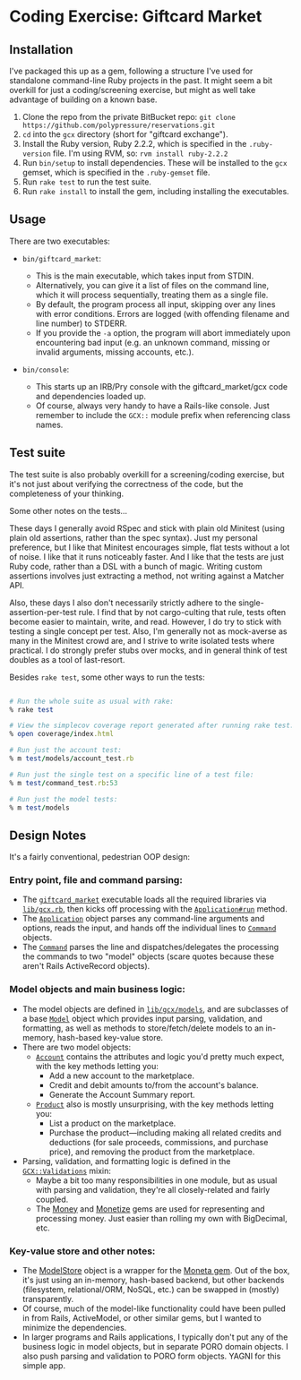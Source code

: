 # Coding Exercise: Giftcard Market

## Installation

I've packaged this up as a gem, following a structure I've used for standalone command-line Ruby projects in the past. It might seem a bit overkill for just a coding/screening exercise, but might as well take advantage of building on a known base.

1. Clone the repo from the private BitBucket repo: `git clone https://github.com/polypressure/reservations.git`
1. `cd` into the `gcx` directory (short for "giftcard exchange").
1. Install the Ruby version, Ruby 2.2.2, which is specified in the `.ruby-version` file. I'm using RVM, so:
   `rvm install ruby-2.2.2`
1. Run `bin/setup` to install dependencies. These will be installed to the `gcx` gemset, which is specified in the `.ruby-gemset` file.
1. Run `rake test` to run the test suite.
1. Run `rake install` to install the gem, including installing the executables.

## Usage

There are two executables:

* `bin/giftcard_market`:
   * This is the main executable, which takes input from STDIN.
   * Alternatively, you can give it a list of files on the command line, which it will process sequentially, treating them as a single file.
   * By default, the program process all input, skipping over any lines with error conditions. Errors are logged (with offending filename and line number) to STDERR.
   * If you provide the `-a` option, the program will abort immediately upon encountering bad input (e.g. an unknown command, missing or invalid arguments, missing accounts, etc.).

* `bin/console`:
  * This starts up an IRB/Pry console with the giftcard_market/gcx code and dependencies loaded up.
  * Of course, always very handy to have a Rails-like console. Just remember to include the `GCX::` module prefix when referencing class names.

## Test suite

The test suite is also probably overkill for a screening/coding exercise, but it's not just about verifying the correctness of the code, but the completeness of your thinking.

Some other notes on the tests…

These days I generally avoid RSpec and stick with plain old Minitest (using plain old assertions, rather than the spec syntax). Just my personal preference, but I like that Minitest encourages simple, flat tests without a lot of noise. I like that it runs noticeably faster. And I like that the tests are just Ruby code, rather than a DSL with a bunch of magic. Writing custom assertions involves just extracting a method, not writing against a Matcher API.

Also, these days I also don't necessarily strictly adhere to the single-assertion-per-test rule. I find that by not cargo-culting that rule, tests often become easier to maintain, write, and read. However, I do try to stick with testing a single concept per test. Also, I'm generally not as mock-averse as many in the Minitest crowd are, and I strive to write isolated tests where practical. I do strongly prefer stubs over mocks, and in general think of test doubles as a tool of last-resort.

Besides `rake test`, some other ways to run the tests:

```ruby

# Run the whole suite as usual with rake:
% rake test

# View the simplecov coverage report generated after running rake test:
% open coverage/index.html

# Run just the account test:
% m test/models/account_test.rb

# Run just the single test on a specific line of a test file:
% m test/command_test.rb:53

# Run just the model tests:
% m test/models

```


## Design Notes

It's a fairly conventional, pedestrian OOP design:

### Entry point, file and command parsing:
* The [`giftcard_market`]() executable loads all the required libraries via [`lib/gcx.rb`](), then kicks off processing with the [`Application#run`]() method.
* The [`Application`]() object parses any command-line arguments and options, reads the input, and hands off the individual lines to [`Command`]() objects.
* The [`Command`]() parses the line and dispatches/delegates the processing the commands to two "model" objects (scare quotes because these aren't Rails ActiveRecord objects).


### Model objects and main business logic:
* The model objects are defined in [`lib/gcx/models`](), and are subclasses of a base [`Model`]() object which provides input parsing, validation, and formatting, as well as methods to store/fetch/delete models to an in-memory, hash-based key-value store.
* There are two model objects:
  * [`Account`]() contains the attributes and logic you'd pretty much expect, with the key methods letting you:
    * Add a new account to the marketplace.
    * Credit and debit amounts to/from the account's balance.
    * Generate the Account Summary report.
  * [`Product`]() also is mostly unsurprising, with the key methods letting you:
    * List a product on the marketplace.
    * Purchase the product—including making all related credits and deductions (for sale proceeds, commissions, and purchase price), and removing the product from the marketplace.
* Parsing, validation, and formatting logic is defined in the [`GCX::Validations`]() mixin:
  * Maybe a bit too many responsibilities in one module, but as usual with parsing and validation, they're all closely-related and fairly coupled.
  * The [Money](https://github.com/RubyMoney/money) and [Monetize](https://github.com/RubyMoney/monetize) gems are used for representing and processing money. Just easier than rolling my own with BigDecimal, etc.

### Key-value store and other notes:

* The [ModelStore]() object is a wrapper for the [Moneta gem](https://github.com/minad/moneta). Out of the box, it's just using an in-memory, hash-based backend, but other backends (filesystem, relational/ORM, NoSQL, etc.) can be swapped in (mostly) transparently.
* Of course, much of the model-like functionality could have been pulled in from Rails, ActiveModel, or other similar gems, but I wanted to minimize the dependencies.
* In larger programs and Rails applications, I typically don't put any of the business logic in model objects, but in separate PORO domain objects. I also push parsing and validation to PORO form objects. YAGNI for this simple app.
